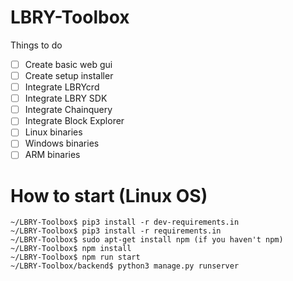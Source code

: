# LBRY-Toolbox

Things to do
- [ ] Create basic web gui
- [ ] Create setup installer 
- [ ] Integrate LBRYcrd
- [ ] Integrate LBRY SDK
- [ ] Integrate Chainquery
- [ ] Integrate Block Explorer
- [ ] Linux binaries
- [ ] Windows binaries
- [ ] ARM binaries

# How to start (Linux OS)

```
~/LBRY-Toolbox$ pip3 install -r dev-requirements.in
~/LBRY-Toolbox$ pip3 install -r requirements.in
~/LBRY-Toolbox$ sudo apt-get install npm (if you haven't npm)
~/LBRY-Toolbox$ npm install
~/LBRY-Toolbox$ npm run start
~/LBRY-Toolbox/backend$ python3 manage.py runserver
```
